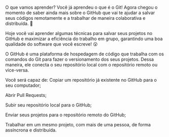 O que vamos aprender?
Você já aprendeu o que é o Git! Agora chegou o momento de saber ainda mais sobre o GitHub que vai te ajudar a salvar seus códigos remotamente e a trabalhar de maneira colaborativa e distribuída. 🧩

Hoje você vai aprender algumas técnicas para salvar seus projetos no GitHub e maximizar a eficiência do trabalho em grupo, garantindo uma boa qualidade do software que você escreve! 😮

O GitHub é uma plataforma de hospedagem de código que trabalha com os comandos do Git para fazer o versionamento dos seus projetos. Dessa maneira, ele conecta o seu repositório local com o repositório remoto ou vice-versa.

Você será capaz de:
Copiar um repositório já existente no GitHub para o seu computador;

Abrir Pull Requests;

Subir seu repositório local para o GitHub;

Enviar seus projetos para o repositório remoto do GitHub;

Trabalhar em um mesmo projeto, com mais de uma pessoa, de forma assíncrona e distribuída.
